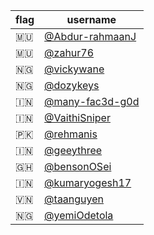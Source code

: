 | flag | username |
|---|---|
| 🇲🇺 | [@Abdur-rahmaanJ](https://github.com/Abdur-rahmaanJ) |
| 🇲🇺 | [@zahur76](https://github.com/zahur76) |
| 🇳🇬 | [@vickywane](https://github.com/vickywane) |
| 🇳🇬 | [@dozykeys](https://github.com/dozykeys) |
| 🇮🇳 | [@many-fac3d-g0d](https://github.com/many-fac3d-g0d) |
| 🇮🇳 | [@VaithiSniper](https://github.com/VaithiSniper) |
| 🇵🇰 | [@rehmanis](https://github.com/rehmanis) |
| 🇮🇳 | [@geeythree](https://github.com/geeythree) |
| 🇬🇭 | [@bensonOSei](https://github.com/bensonOSei) |
| 🇮🇳 | [@kumaryogesh17](https://github.com/kumaryogesh17) |
| 🇻🇳 | [@taanguyen](https://github.com/taanguyen) |
| 🇳🇬 | [@yemiOdetola](https://github.com/yemiOdetola) |
